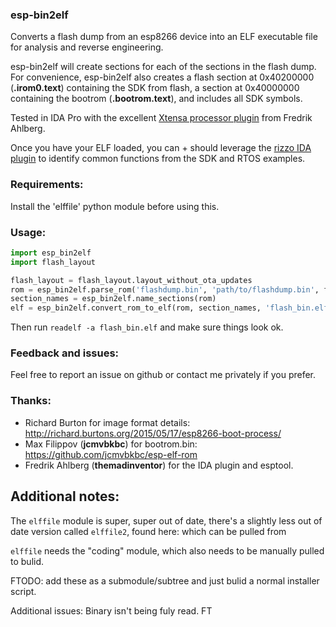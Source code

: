 ### esp-bin2elf

Converts a flash dump from an esp8266 device into an ELF executable file for analysis and reverse engineering.

esp-bin2elf will create sections for each of the sections in the flash dump.  For convenience, esp-bin2elf also creates a flash section at 0x40200000 (**.irom0.text**) containing the SDK from flash, a section at 0x40000000 containing the bootrom (**.bootrom.text**), and includes all SDK symbols.

Tested in IDA Pro with the excellent [Xtensa processor plugin](https://github.com/themadinventor/ida-xtensa) from Fredrik Ahlberg.

Once you have your ELF loaded, you can + should leverage the [rizzo IDA plugin](https://github.com/devttys0/ida) to identify common functions from the SDK and RTOS examples.

### Requirements:

Install the 'elffile' python module before using this.

### Usage:

```python
import esp_bin2elf
import flash_layout

flash_layout = flash_layout.layout_without_ota_updates
rom = esp_bin2elf.parse_rom('flashdump.bin', 'path/to/flashdump.bin', flash_layout)
section_names = esp_bin2elf.name_sections(rom)
elf = esp_bin2elf.convert_rom_to_elf(rom, section_names, 'flash_bin.elf')
```

Then run `readelf -a flash_bin.elf` and make sure things look ok.

### Feedback and issues:

Feel free to report an issue on github or contact me privately if you prefer.

### Thanks:

* Richard Burton for image format details: http://richard.burtons.org/2015/05/17/esp8266-boot-process/
* Max Filippov (**jcmvbkbc**) for bootrom.bin: https://github.com/jcmvbkbc/esp-elf-rom
* Fredrik Ahlberg (**themadinventor**) for the IDA plugin and esptool.


## Additional notes:
The `elffile` module is super, super out of date, there's a slightly less out of date version called `elffile2`, found here:
 which can be pulled from 

`elffile` needs the "coding" module, which also needs to be manually pulled to bulid. 

FTODO: add these as a submodule/subtree and just bulid a normal installer script.

Additional issues: Binary isn't being fuly read. 
FT
